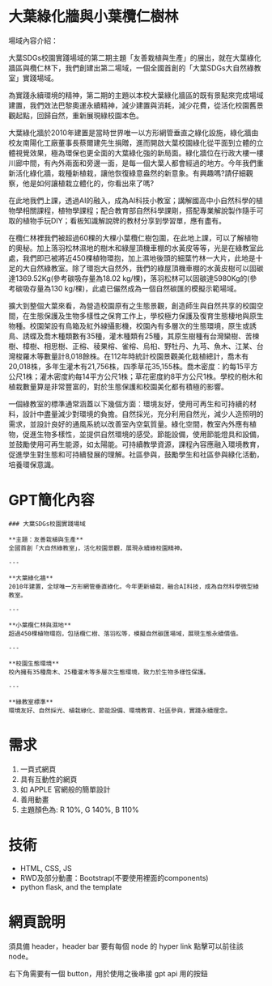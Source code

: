 # 大葉綠化牆與小葉欖仁樹林

場域內容介紹：

大葉SDGs校園實踐場域的第二期主題「友善栽植與生產」的展出，就在大葉綠化牆區與欖仁林下，我們創建出第二場域，一個全國首創的「大葉SDGs大自然綠教室」實踐場域。

為實踐永續環境的精神，第二期的主題以本校大葉綠化牆區的既有景點來完成場域建置，我們效法巴黎奧運永續精神，減少建置與消耗，減少花費，從活化校園舊景觀起點，回歸自然，重新展現綠校園本色。

大葉綠化牆於2010年建置是當時世界唯一以方形網管垂直之綠化設施，綠化牆由校友南陽化工廠董事長蔡爾建先生捐贈，進而開啟大葉校園綠化從平面到立體的立體視覺效果，極為環保也更全面的大葉綠化強的新局面。綠化牆位在行政大樓一樓川廊中間，有內外兩面和旁邊一面，是每一個大葉人都會經過的地方。今年我們重新活化綠化牆，栽種新植栽，讓他恢復綠意盎然的新意象。有興趣嗎?請仔細觀察，他是如何讓植栽立體化的，你看出來了嗎?

 

在此地我們上課，透過AI的融入，成為AI科技小教室；講解國高中小自然科學的植物學相關課程，植物學課程；配合教育部自然科學課剛，搭配專業解說製作隨手可取的植物手玩DIY；看板知識解說牌的教材分享到學習單，應有盡有。

 

在欖仁林裡我們被超過60棵的大棵小葉欖仁樹包圍，在此地上課，可以了解植物的奧秘。加上落羽松林濕地的樹木和綠屋頂機車棚的水黃皮等等，光是在綠教室此處，我們即已被將近450棵植物環抱，加上濕地後頭的細葉竹林一大片，此地是十足的大自然綠教室。除了環抱大自然外，我們的綠屋頂機車棚的水黃皮樹可以固碳達1369.52Kg(參考碳吸存量為18.02 kg/棵)，落羽松林可以固碳達5980Kg的(參考碳吸存量為130 kg/棵)，此處已儼然成為一個自然碳匯的模擬示範場域。

 

擴大到整個大葉來看，為營造校園原有之生態景觀，創造師生與自然共享的校園空間，在生態保護及生物多樣性之保育工作上，學校極力保護及復育生態棲地與原生物種。校園架設有鳥箱及紅外線攝影機，校園內有多層次的生態環境，原生或誘鳥、誘蝶及喬木種類數有35種，灌木種類有25種，其原生樹種有台灣欒樹、苦楝樹、樟樹、相思樹、正榕、稜果榕、雀榕、烏桕、野牡丹、九芎、魚木、江某、台灣梭羅木等數量計8‚018餘株。在112年時統計校園景觀美化栽植總計，喬木有20,018株，多年生灌木有21,756株，四季草花35,155株。喬木密度：約每15平方公尺1株；灌木密度約每14平方公尺1株；草花密度約8平方公尺1株。學校的樹木和植栽數量算是非常豐富的，對於生態保護和校園美化都有積極的影響。

 

一個綠教室的標準通常涵蓋以下幾個方面：環境友好，使用可再生和可持續的材料，設計中盡量減少對環境的負擔。自然採光，充分利用自然光，減少人造照明的需求，並設計良好的通風系統以改善室內空氣質量。綠化空間，教室內外應有植物，促進生物多樣性，並提供自然環境的感受。節能設備，使用節能燈具和設備，並鼓勵使用可再生能源，如太陽能。可持續教學資源，課程內容應融入環境教育，促進學生對生態和可持續發展的理解。社區參與，鼓勵學生和社區參與綠化活動，培養環保意識。



# GPT簡化內容

```
### 大葉SDGs校園實踐場域  

**主題：友善栽植與生產**  
全國首創「大自然綠教室」，活化校園景觀，展現永續綠校園精神。  

---

**大葉綠化牆**  
2010年建置，全球唯一方形網管垂直綠化。今年更新植栽，融合AI科技，成為自然科學微型綠教室。  

---

**小葉欖仁林與濕地**  
超過450棵植物環抱，包括欖仁樹、落羽松等，模擬自然碳匯場域，展現生態永續價值。  

---

**校園生態環境**  
校內擁有35種喬木、25種灌木等多層次生態環境，致力於生物多樣性保護。  

---

**綠教室標準**  
環境友好、自然採光、植栽綠化、節能設備、環境教育、社區參與，實踐永續理念。
```

# 需求

1. 一頁式網頁
2. 具有互動性的網頁
3. 如 APPLE 官網般的簡單設計
4. 善用動畫
5. 主題顏色為: R 10%, G 140%, B 110%

# 技術

- HTML, CSS, JS
- RWD及部分動畫：Bootstrap(不要使用裡面的components)
- python flask, and the template

# 網頁說明

須具備 header，header bar 要有每個 node 的 hyper link 點擊可以前往該 node。

右下角需要有一個 button，用於使用之後串接 gpt api 用的按鈕

